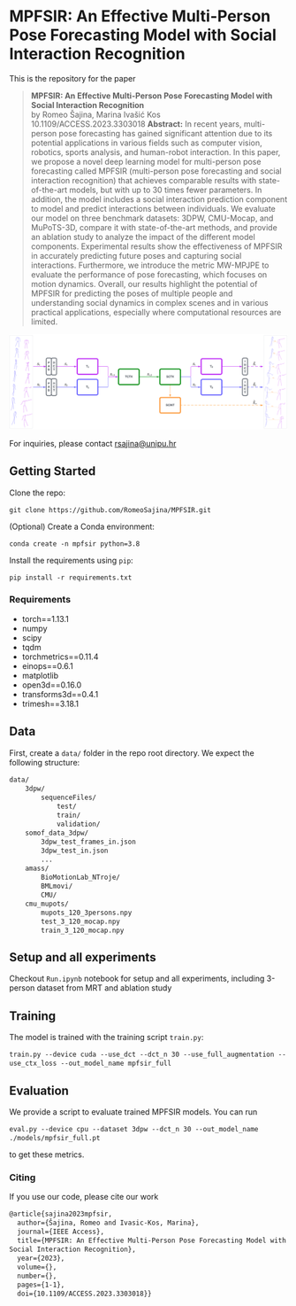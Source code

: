 # MPFSIR: An Effective Multi-Person Pose Forecasting Model with Social Interaction Recognition

This is the repository for the paper

> **MPFSIR: An Effective Multi-Person Pose Forecasting Model with Social Interaction Recognition** <br>
> by Romeo Šajina, Marina Ivašić Kos <br>
> 10.1109/ACCESS.2023.3303018
> **Abstract:**  In recent years, multi-person pose forecasting has gained significant attention due to its potential applications in various fields such as computer vision, robotics, sports analysis, and human-robot interaction. In this paper, we propose a novel deep learning model for multi-person pose forecasting called MPFSIR (multi-person pose forecasting and social interaction recognition) that achieves comparable results with state-of-the-art models, but with up to 30 times fewer parameters. In addition, the model includes a social interaction prediction component to model and predict interactions between individuals. We evaluate our model on three benchmark datasets: 3DPW, CMU-Mocap, and MuPoTS-3D, compare it with state-of-the-art methods, and provide an ablation study to analyze the impact of the different model components. Experimental results show the effectiveness of MPFSIR in accurately predicting future poses and capturing social interactions. Furthermore, we introduce the metric MW-MPJPE to evaluate the performance of pose forecasting, which focuses on motion dynamics. Overall, our results highlight the potential of MPFSIR for predicting the poses of multiple people and understanding social dynamics in complex scenes and in various practical applications, especially where computational resources are limited.

![](img/MPFSIR.svg)


For inquiries, please contact rsajina@unipu.hr


## Getting Started

Clone the repo:

```
git clone https://github.com/RomeoSajina/MPFSIR.git
```

(Optional) Create a Conda environment:
```
conda create -n mpfsir python=3.8
```

Install the requirements using `pip`:
```
pip install -r requirements.txt
```

### Requirements

- torch==1.13.1
- numpy
- scipy
- tqdm
- torchmetrics==0.11.4
- einops==0.6.1
- matplotlib
- open3d==0.16.0
- transforms3d==0.4.1
- trimesh==3.18.1


## Data

First, create a `data/` folder in the repo root directory. We expect the following structure:
```
data/
    3dpw/
        sequenceFiles/
            test/
            train/
            validation/
    somof_data_3dpw/
        3dpw_test_frames_in.json
        3dpw_test_in.json
        ...
    amass/
        BioMotionLab_NTroje/
        BMLmovi/
        CMU/
    cmu_mupots/
        mupots_120_3persons.npy
        test_3_120_mocap.npy
        train_3_120_mocap.npy
```


## Setup and all experiments
Checkout `Run.ipynb` notebook for setup and all experiments, including 3-person dataset from MRT and ablation study


## Training

The model is trained with the training script `train.py`:
```
train.py --device cuda --use_dct --dct_n 30 --use_full_augmentation --use_ctx_loss --out_model_name mpfsir_full
```


## Evaluation
We provide a script to evaluate trained MPFSIR models. You can run
```
eval.py --device cpu --dataset 3dpw --dct_n 30 --out_model_name ./models/mpfsir_full.pt
```
to get these metrics.


### Citing
If you use our code, please cite our work

```
@article{sajina2023mpfsir,
  author={Šajina, Romeo and Ivasic-Kos, Marina},
  journal={IEEE Access},
  title={MPFSIR: An Effective Multi-Person Pose Forecasting Model with Social Interaction Recognition},
  year={2023},
  volume={},
  number={},
  pages={1-1},
  doi={10.1109/ACCESS.2023.3303018}}
```
